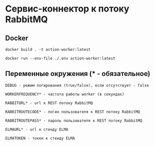 # Сервис-коннектор к потоку RabbitMQ

## Docker

    docker build . -t action-worker:latest

    docker run --env-file ./.env action-worker:latest

## Переменные окружения (* - обязательное)

    DEBUG - режим логирования (true/false), если отсутствует - false

    WORKERFREQUENCY* - частота работы worker (в секундах)

    RABBITURL* - url к REST потоку RabbitMQ

    RABBITROUTECODE* - логин пользователя к REST потоку RabbitMQ

    RABBITROUTEPASS* - пароль пользователя к REST потоку RabbitMQ

    ELMAURL* - url к стенду ELMA

    ELMATOKEN - токен к стенду ELMA
